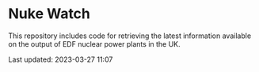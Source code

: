 # Nuke Watch

This repository includes code for retrieving the latest information available on the output of EDF nuclear power plants in the UK.

Last updated: 2023-03-27 11:07